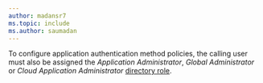 ```yaml
---
author: madansr7
ms.topic: include
ms.author: saumadan
---
```


To configure application authentication method policies, the calling user must also be assigned the *Application Administrator*, *Global Administrator* or *Cloud Application Administrator* [directory role](/azure/active-directory/roles/permissions-reference?toc=%2Fgraph%2Ftoc.json).